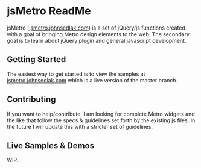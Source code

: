 # jsMetro ReadMe

jsMetro ([jsmetro.johnsedlak.com](http://jsmetro.johnsedlak.com)) is a set of jQuery/js functions created with a goal of bringing Metro design elements to the web. The secondary goal is to learn about jQuery plugin and general javascript development.

## Getting Started

The easiest way to get started is to view the samples at [jsmetro.johnsedlak.com](http://jsmetro.johnsedlak.com) which is a live version of the master branch.

## Contributing

If you want to help/contribute, I am looking for complete Metro widgets and the like that follow the specs & guidelines set forth by the existing js files. In the future I will update this with a stricter set of guidelines.

## Live Samples & Demos

WIP.